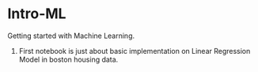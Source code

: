 # Intro-ML

Getting started with Machine Learning.
1. First notebook is just about basic implementation on Linear Regression Model in boston housing data.
